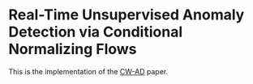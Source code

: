 # Real-Time  Unsupervised Anomaly Detection via Conditional Normalizing Flows

This is the implementation of the [CW-AD](https://arxiv.org/pdf/2107.12571v1.pdf) paper.
